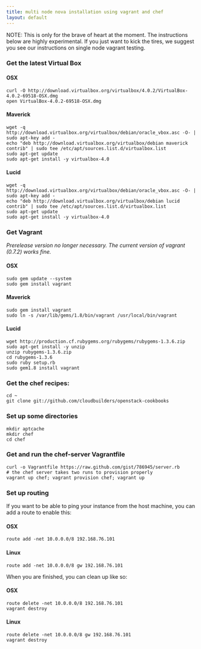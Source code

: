 ```yaml
---
title: multi node nova installation using vagrant and chef
layout: default
---
```


NOTE:  This is only for the brave of heart at the moment.  The instructions below are highly experimental.  If you just want to kick the tires, we suggest you see our instructions on single node vagrant testing.

### Get the latest Virtual Box

#### OSX

    curl -O http://download.virtualbox.org/virtualbox/4.0.2/VirtualBox-4.0.2-69518-OSX.dmg
    open VirtualBox-4.0.2-69518-OSX.dmg

#### Maverick

    wget -q http://download.virtualbox.org/virtualbox/debian/oracle_vbox.asc -O- | sudo apt-key add -
    echo "deb http://download.virtualbox.org/virtualbox/debian maverick contrib" | sudo tee /etc/apt/sources.list.d/virtualbox.list
    sudo apt-get update
    sudo apt-get install -y virtualbox-4.0

#### Lucid

    wget -q http://download.virtualbox.org/virtualbox/debian/oracle_vbox.asc -O- | sudo apt-key add -
    echo "deb http://download.virtualbox.org/virtualbox/debian lucid contrib" | sudo tee /etc/apt/sources.list.d/virtualbox.list
    sudo apt-get update
    sudo apt-get install -y virtualbox-4.0


### Get Vagrant

_Prerelease version no longer necessary. The current version of vagrant (0.7.2) works fine._


#### OSX

    sudo gem update --system
    sudo gem install vagrant

#### Maverick

    sudo gem install vagrant
    sudo ln -s /var/lib/gems/1.8/bin/vagrant /usr/local/bin/vagrant

#### Lucid

    wget http://production.cf.rubygems.org/rubygems/rubygems-1.3.6.zip
    sudo apt-get install -y unzip
    unzip rubygems-1.3.6.zip
    cd rubygems-1.3.6
    sudo ruby setup.rb
    sudo gem1.8 install vagrant

### Get the chef recipes:

    cd ~
    git clone git://github.com/cloudbuilders/openstack-cookbooks

### Set up some directories

    mkdir aptcache
    mkdir chef
    cd chef

### Get and run the chef-server Vagrantfile

    curl -o Vagrantfile https://raw.github.com/gist/786945/server.rb
    # the chef server takes two runs to provision properly
    vagrant up chef; vagrant provision chef; vagrant up


### Set up routing

If you want to be able to ping your instance from the host machine, you can add a route to enable this:

#### OSX

    route add -net 10.0.0.0/8 192.168.76.101

#### Linux

    route add -net 10.0.0.0/8 gw 192.168.76.101

When you are finished, you can clean up like so:

#### OSX

    route delete -net 10.0.0.0/8 192.168.76.101
    vagrant destroy

#### Linux

    route delete -net 10.0.0.0/8 gw 192.168.76.101
    vagrant destroy
